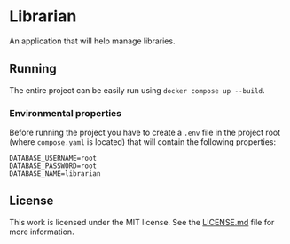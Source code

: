 # Librarian

An application that will help manage libraries.


## Running

The entire project can be easily run using `docker compose up --build`.

### Environmental properties

Before running the project you have to create a `.env` file in the project root (where `compose.yaml` is located)
that will contain the following properties:

```properties
DATABASE_USERNAME=root
DATABASE_PASSWORD=root
DATABASE_NAME=librarian
```


## License

This work is licensed under the MIT license. See the [LICENSE.md](LICENSE.md) file for more information.
